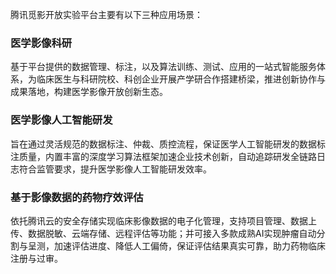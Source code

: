 腾讯觅影开放实验平台主要有以下三种应用场景：

### 医学影像科研
基于平台提供的数据管理、标注，以及算法训练、测试、应用的一站式智能服务体系，为临床医生与科研院校、科创企业开展产学研合作搭建桥梁，推进创新协作与成果落地，构建医学影像开放创新生态。

### 医学影像人工智能研发
旨在通过灵活规范的数据标注、仲裁、质控流程，保证医学人工智能研发的数据标注质量，内置丰富的深度学习算法框架加速企业技术创新，自动追踪研发全链路日志符合监管要求，提升医学影像人工智能研发效率。

### 基于影像数据的药物疗效评估
依托腾讯云的安全存储实现临床影像数据的电子化管理，支持项目管理、数据上传、数据脱敏、云端存储、远程评估等功能；并可接入多款成熟AI实现肿瘤自动分割与呈测，加速评估进度、降低人工偏倚，保证评估结果真实可靠，助力药物临床注册与过审。
